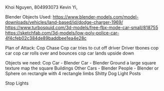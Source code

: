 Khoi Nguyen, 804993073
Kevin Yi, 

Blender Objects Used:
https://www.blender-models.com/model-downloads/vehicles/land-based/id/dodge-charger-1969/
https://www.turbosquid.com/3d-models/free-fbx-mode-car-small/818755
https://sketchfab.com/3d-models/low-poly-police-car-4f4cfeb02c384de89baddbee1ea4e28c

Plan of Attack:
Cop Chase
Cop car tries to cut off driver
Driver tbones cop car 
cop car rolls over and bounces
cop car lands upside down

Objects we need:
Cop Car - Blender
Car - Blender
Ground 
	a large square
	texture map the square
Buildings
Other Cars - Blender
People - Blender or Sphere on rectangle with 4 rectangle limbs
Shitty Dog
Light Posts 

Stop Lights